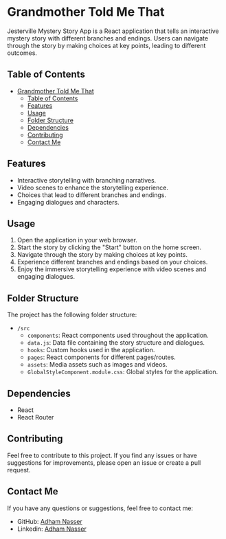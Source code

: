 # Grandmother Told Me That

Jesterville Mystery Story App is a React application that tells an interactive mystery story with different branches and endings. Users can navigate through the story by making choices at key points, leading to different outcomes.

## Table of Contents

- [Grandmother Told Me That](#grandmother-told-me-that)
  - [Table of Contents](#table-of-contents)
  - [Features](#features)
  - [Usage](#usage)
  - [Folder Structure](#folder-structure)
  - [Dependencies](#dependencies)
  - [Contributing](#contributing)
  - [Contact Me](#contact-me)

## Features

- Interactive storytelling with branching narratives.
- Video scenes to enhance the storytelling experience.
- Choices that lead to different branches and endings.
- Engaging dialogues and characters.

## Usage

1. Open the application in your web browser.
2. Start the story by clicking the "Start" button on the home screen.
3. Navigate through the story by making choices at key points.
4. Experience different branches and endings based on your choices.
5. Enjoy the immersive storytelling experience with video scenes and engaging dialogues.

## Folder Structure

The project has the following folder structure:

- `/src`
  - `components`: React components used throughout the application.
  - `data.js`: Data file containing the story structure and dialogues.
  - `hooks`: Custom hooks used in the application.
  - `pages`: React components for different pages/routes.
  - `assets`: Media assets such as images and videos.
  - `GlobalStyleComponent.module.css`: Global styles for the application.

## Dependencies

- React
- React Router

## Contributing

Feel free to contribute to this project. If you find any issues or have suggestions for improvements, please open an issue or create a pull request.

## Contact Me

If you have any questions or suggestions, feel free to contact me:

- GitHub: [Adham Nasser](https://github.com/Adhamxiii)
- Linkedin: [Adham Nasser](https://www.linkedin.com/in/adhamnasser/)
